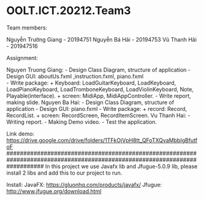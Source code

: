 # OOLT.ICT.20212.Team3

Team members:

Nguyễn Trường Giang - 20194751
Nguyễn Bá Hải - 20194753
Vũ Thanh Hải - 201947516

Assignment:

Nguyen Truong Giang:
    -   Design Class Diagram, structure of application 
    -	Design GUI: aboutUs.fxml ,instruction.fxml, piano.fxml  
    -	Write package:
        + Keyboard: LoadGuitarKeyboard, LoadKeyboard, LoadPianoKeyboard, LoadTromboneKeyboard, LoadViolinKeyboard, Note, Playable(interface).
        + screen: MidiApp, MidiAppController.
    -	Write report, making slide.
Nguyen Ba Hai:
    -	Design Class Diagram, structure of application
    -	Design GUI: piano.fxml 
    -	Write package:
        + record: Record, RecordList.
        + screen: RecordScreen, RecordItemScreen.
Vu Thanh Hai:
    -	Writing report.
    -	Making Demo video.
    -	Test the application.

Link demo:
https://drive.google.com/drive/folders/1TFkOjVpH8tt_QFoTXQyaMbbIgBfutfoF
###########################################################################################################################
In this project we use Javafx lib and Jfugue-5.0.9 lib, please install 2 libs and add  this to our project to run.

Install: 
    JavaFX: https://gluonhq.com/products/javafx/
    Jfugue: http://www.jfugue.org/download.html


 
